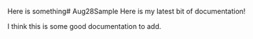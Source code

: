 Here is something# Aug28Sample
Here is my latest bit of documentation!

I think this is some good documentation to add.
